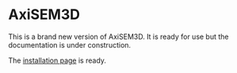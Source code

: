 # AxiSEM3D

This is a brand new version of AxiSEM3D. It is ready for use but the documentation is under construction.

The [installation page](https://github.com/kuangdai/AxiSEM-3D/wiki/Installation) is ready.
